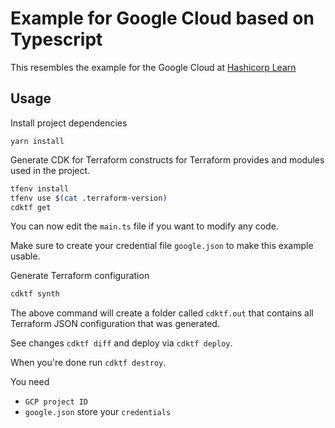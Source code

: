 # Example for Google Cloud based on Typescript

This resembles the example for the Google Cloud at [Hashicorp Learn](https://learn.hashicorp.com/terraform/gcp/build)

## Usage

Install project dependencies

```shell
yarn install
```

Generate CDK for Terraform constructs for Terraform provides and modules used in the project.

```bash
tfenv install
tfenv use $(cat .terraform-version)
cdktf get
```

You can now edit the `main.ts` file if you want to modify any code.

Make sure to create your credential file `google.json` to make this example usable.

Generate Terraform configuration

```bash
cdktf synth
```

The above command will create a folder called `cdktf.out` that contains all Terraform JSON configuration that was generated.

See changes `cdktf diff` and deploy via `cdktf deploy`.

When you're done run `cdktf destroy`.

You need

- `GCP project ID`
- `google.json` store your `credentials`

